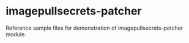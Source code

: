 # imagepullsecrets-patcher
Reference sample files for demonstration of imagepullsecrets-patcher module.
